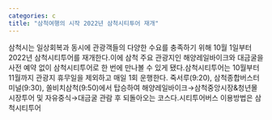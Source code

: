 ```yaml
---
categories: c
title: "삼척여행의 시작 2022년 삼척시티투어 재개"
---
```

삼척시는 일상회복과 동시에 관광객들의 다양한 수요를 충족하기 위해 10월 1일부터 2022년 삼척시티투어를 재개한다.이에 삼척 주요 관광지인 해양레일바이크와 대금굴을 사전 예약 없이 삼척시티투어로 한 번에 만나볼 수 있게 됐다.삼척시티투어는 10월부터 11월까지 관광지 휴무일을 제외하고 매일 1회 운행한다. 죽서루(9:20), 삼척종합버스터미널(9:30), 쏠비치삼척(9:50)에서 탑승하여 해양레일바이크&rarr;삼척중앙시장&청년몰 시장투어 및 자유중식&rarr;대금굴 관람 후 되돌아오는 코스다.시티투어버스 이용방법은 삼척시티투어